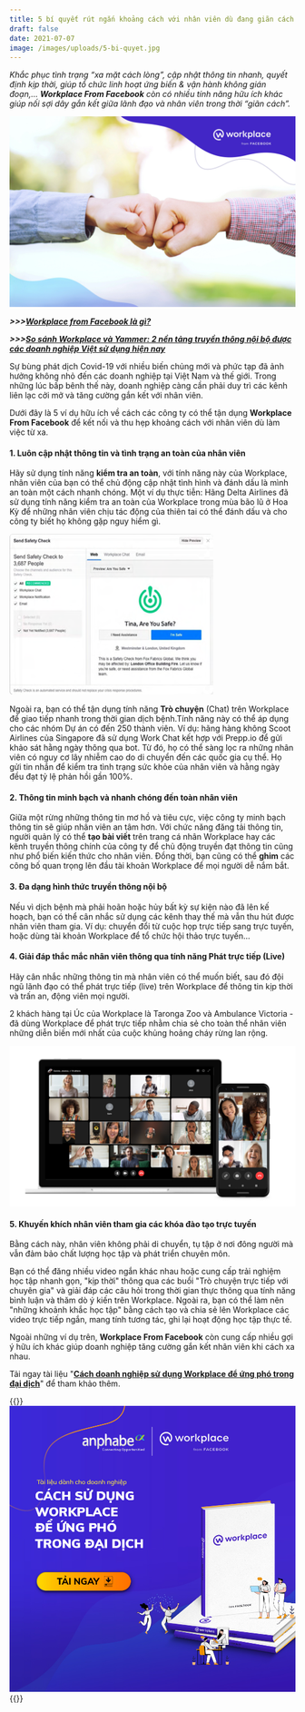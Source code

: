 ```yaml
---
title: 5 bí quyết rút ngắn khoảng cách với nhân viên dù đang giãn cách
draft: false
date: 2021-07-07
image: /images/uploads/5-bi-quyet.jpg
---
```

*Khắc phục tình trạng “xa mặt cách lòng”, cập nhật thông tin nhanh, quyết định kịp thời, giúp tổ chức linh hoạt ứng biến & vận hành không gián đoạn,... **Workplace From Facebook** còn có nhiều tính năng hữu ích khác giúp nối sợi dây gắn kết giữa lãnh đạo và nhân viên trong thời “giãn cách”.*

![Thời khó càng phải tăng cường gắn bó nhân viên](/images/uploads/5-bi-quyet.jpg)

***\>>>[Workplace from Facebook là gì?](https://business.anphabe.com/post/2021-05-21-workplace-from-facebook-l%C3%A0-g%C3%AC/)*** 

***\>>>[So sánh Workplace và Yammer: 2 nền tảng truyền thông nội bộ được các doanh nghiệp Việt sử dụng hiện nay](https://business.anphabe.com/post/2021-07-06-so-s%C3%A1nh-workplace-v%C3%A0-yammer-2-n%E1%BB%81n-t%E1%BA%A3ng-truy%E1%BB%81n-th%C3%B4ng-n%E1%BB%99i-b%E1%BB%99-%C4%91%C6%B0%E1%BB%A3c-c%C3%A1c-doanh-nghi%E1%BB%87p-vi%E1%BB%87t-s%E1%BB%AD-d%E1%BB%A5ng-hi%E1%BB%87n-nay/)***

Sự bùng phát dịch Covid-19 với nhiều biến chủng mới và phức tạp đã ảnh hưởng không nhỏ đến các doanh nghiệp tại Việt Nam và thế giới. Trong những lúc bấp bênh thế này, doanh nghiệp càng cần phải duy trì các kênh liên lạc cởi mở và tăng cường gắn kết với nhân viên. 

Dưới đây là 5 ví dụ hữu ích về cách các công ty có thể tận dụng **Workplace From Facebook** để kết nối và thu hẹp khoảng cách với nhân viên dù làm việc từ xa.

#### **1. Luôn cập nhật thông tin và tình trạng an toàn của nhân viên**

Hãy sử dụng tính năng **kiểm tra an toàn**, với tính năng này của Workplace, nhân viên của bạn có thể chủ động cập nhật tình hình và đánh dấu là mình an toàn một cách nhanh chóng. Một ví dụ thực tiễn: Hãng Delta Airlines đã sử dụng tính năng kiểm tra an toàn của Workplace trong mùa bão lũ ở Hoa Kỳ để những nhân viên chịu tác động của thiên tai có thể đánh dấu và cho công ty biết họ không gặp nguy hiểm gì.

![Tính năng kiểm tra an toàn của Workplace](/images/uploads/hinh-1.png)

Ngoài ra, bạn có thể tận dụng tính năng **Trò chuyện** (Chat) trên Workplace để giao tiếp nhanh trong thời gian dịch bệnh.Tính năng này có thể áp dụng cho các nhóm Dự án có đến 250 thành viên. Ví dụ: hãng hàng không Scoot Airlines của Singapore đã sử dụng Work Chat kết hợp với Prepp.io để gửi khảo sát hằng ngày thông qua bot. Từ đó, họ có thể sàng lọc ra những nhân viên có nguy cơ lây nhiễm cao do di chuyển đến các quốc gia cụ thể. Họ gửi tin nhắn để kiểm tra tình trạng sức khỏe của nhân viên và hằng ngày đều đạt tỷ lệ phản hồi gần 100%.

#### **2. Thông tin minh bạch và nhanh chóng đến toàn nhân viên**

Giữa một rừng những thông tin mơ hồ và tiêu cực, việc công ty minh bạch thông tin sẽ giúp nhân viên an tâm hơn. Với chức năng đăng tải thông tin, người quản lý có thể **tạo bài viết** trên trang cá nhân Workplace hay các kênh truyền thông chính của công ty để chủ động truyền đạt thông tin cũng như phổ biến kiến thức cho nhân viên. Đồng thời, bạn cũng có thể **ghim** các công bố quan trọng lên đầu tài khoản Workplace để mọi người dễ nắm bắt.

#### **3. Đa dạng hình thức truyền thông nội bộ**

Nếu vì dịch bệnh mà phải hoãn hoặc hủy bất kỳ sự kiện nào đã lên kế hoạch, bạn có thể cân nhắc sử dụng các kênh thay thế mà vẫn thu hút được nhân viên tham gia. Ví dụ: chuyển đổi từ cuộc họp trực tiếp sang trực tuyến, hoặc dùng tài khoản Workplace để tổ chức hội thảo trực tuyến...

#### **4. Giải đáp thắc mắc nhân viên thông qua tính năng Phát trực tiếp (Live)**

Hãy cân nhắc những thông tin mà nhân viên có thể muốn biết, sau đó đội ngũ lãnh đạo có thể phát trực tiếp (live) trên Workplace để thông tin kịp thời và trấn an, động viên mọi người. 

2 khách hàng tại Úc của Workplace là Taronga Zoo và Ambulance Victoria - đã dùng Workplace để phát trực tiếp nhằm chia sẻ cho toàn thể nhân viên những diễn biến mới nhất của cuộc khủng hoảng cháy rừng lan rộng.

![Đội ngũ lãnh đạo có thể phát trực tiếp (live) trên Workplace](/images/uploads/hinh-2.png)

#### **5. Khuyến khích nhân viên tham gia các khóa đào tạo trực tuyến**

Bằng cách này, nhân viên không phải di chuyển, tụ tập ở nơi đông người mà vẫn đảm bảo chất lượng học tập và phát triển chuyên môn.

Bạn có thể đăng nhiều video ngắn khác nhau hoặc cung cấp trải nghiệm học tập nhanh gọn, "kịp thời" thông qua các buổi "Trò chuyện trực tiếp với chuyên gia" và giải đáp các câu hỏi trong thời gian thực thông qua tính năng bình luận và thăm dò ý kiến trên Workplace. Ngoài ra, bạn có thể làm nên "những khoảnh khắc học tập" bằng cách tạo và chia sẻ lên Workplace các video trực tiếp ngắn, mang tính tương tác, ghi lại hoạt động học tập thực tế.

Ngoài những ví dụ trên, **Workplace From Facebook** còn cung cấp nhiều gợi ý hữu ích khác giúp doanh nghiệp tăng cường gắn kết nhân viên khi cách xa nhau.

Tải ngay tài liệu "**[Cách doanh nghiệp sử dụng Workplace để ứng phó trong đại dịch](https://workplace.anphabe.com/)**" để tham khảo thêm.

{{<html>}}
    <a href="https://anpha.be/3kr3qge" target="_blank"><img src="/images/uploads/hih-3.png" alt=""></a>
{{</html>}}